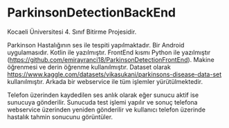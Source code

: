 # ParkinsonDetectionBackEnd

Kocaeli Üniversitesi 4. Sınıf Bitirme Projesidir.

Parkinson Hastalığının ses ile tespiti yapılmaktadır. Bir Android uygulamasıdır. Kotlin ile yazılmıştır. FrontEnd kısmı Python ile yazılmıştır (https://github.com/emirayranci18/ParkinsonDetectionFrontEnd). Makine öğrenmesi ve derin öğrenme kullanılmıştır. Dataset olarak https://www.kaggle.com/datasets/vikasukani/parkinsons-disease-data-set kullanılmıştır. Arkada bir webservice ile tüm işlemler yürütülmektedir.

Telefon üzerinden kaydedilen ses anlık olarak eğer sunucu aktif ise sunucuya gönderilir. Sunucuda test işlemi yapılır ve sonuç telefona webservice üzerinden yeniden gönderilir ve kullanıcı telefon üzerinde hastalık tahmin sonucunu görüntüler.
